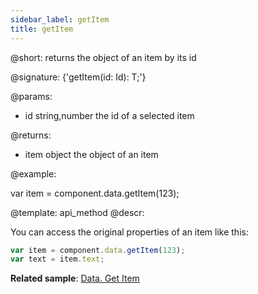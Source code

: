 ```yaml
---
sidebar_label: getItem
title: getItem
---          
```


@short: returns the object of an item by its id

@signature: {'getItem(id: Id): T;'}
	
@params:

- id		string,number		the id of a selected item

@returns:

- item    	object      	the object of an item

@example:

var item = component.data.getItem(123);


@template:	api_method
@descr:

You can access the original properties of an item like this:

~~~js
var item = component.data.getItem(123);
var text = item.text;
~~~

**Related sample**: [Data. Get Item](https://snippet.dhtmlx.com/wz2sscrm)